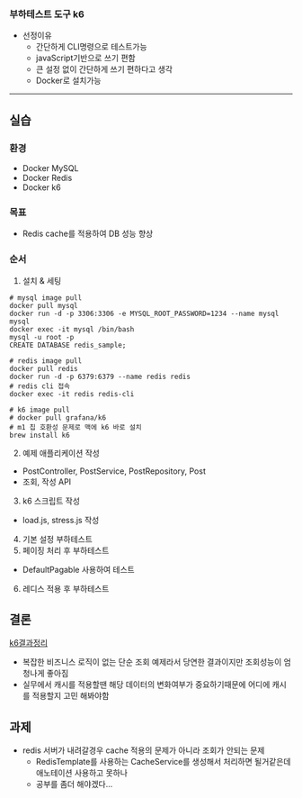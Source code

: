 ### 부하테스트 도구 k6
- 선정이유
  - 간단하게 CLI명령으로 테스트가능
  - javaScript기반으로 쓰기 편함
  - 큰 설정 없이 간단하게 쓰기 편하다고 생각
  - Docker로 설치가능
---
## 실습
### 환경
- Docker MySQL
- Docker Redis
- Docker k6
### 목표
- Redis cache를 적용하여 DB 성능 향상

### 순서
1. 설치 & 세팅
```shell
# mysql image pull
docker pull mysql
docker run -d -p 3306:3306 -e MYSQL_ROOT_PASSWORD=1234 --name mysql mysql
docker exec -it mysql /bin/bash
mysql -u root -p
CREATE DATABASE redis_sample;

# redis image pull
docker pull redis
docker run -d -p 6379:6379 --name redis redis
# redis cli 접속
docker exec -it redis redis-cli

# k6 image pull
# docker pull grafana/k6
# m1 칩 호환성 문제로 맥에 k6 바로 설치
brew install k6
```
2. 예제 애플리케이션 작성
- PostController, PostService, PostRepository, Post
- 조회, 작성 API
3. k6 스크립트 작성
- load.js, stress.js 작성
4. 기본 설정 부하테스트
5. 페이징 처리 후 부하테스트
- DefaultPagable 사용하여 테스트
6. 레디스 적용 후 부하테스트

## 결론
[k6결과정리](/k6-result/result-67577.md)
- 복잡한 비즈니스 로직이 없는 단순 조회 예제라서 당연한 결과이지만 조회성능이 엄청나게 좋아짐
- 실무에서 캐시를 적용할땐 해당 데이터의 변화여부가 중요하기때문에 어디에 캐시를 적용할지 고민 해봐야함

## 과제
- redis 서버가 내려갈경우 cache 적용의 문제가 아니라 조회가 안되는 문제
  - RedisTemplate를 사용하는 CacheService를 생성해서 처리하면 될거같은데 애노테이션 사용하고 못하나
  - 공부를 좀더 해야겠다...